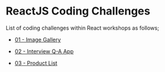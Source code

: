 # ReactJS Coding Challenges

List of coding challenges within React workshops as follows;

- [01 - Image Gallery](./001-Image-Gallery-App/README.md)

- [02 - Interview Q-A App](./002-Interview-Q-A-App/README.md)

- [03 - Product List](./003-Product-List/README.md)




